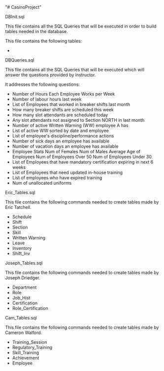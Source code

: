 "# CasinoProject" 

DBInit.sql

This file contains all the SQL Queries that will be executed in order to build tables needed in the database.

This file contains the following tables:

- 

DBQueries.sql

This file contains all the SQL Queries that will be executed which will answer the questions provided by instructor.

It addresses the following questions:

- Number of Hours Each Employee Works per Week
- Number of labour hours last week
- List of Employees that worked in breaker shifts last month
- How many breaker shifts are scheduled this week
- How many slot attendants are scheduled today
- Any slot attendants not assigned to Section NORTH in last month
- Number of active Written Warning (WW) employee A has
- List of active WW sorted by date and employee
- List of employee's discipline/performance actions
- Number of sick days an employee has available
- Number of vacation days an employee has available
- Employee Stats
    Num of Females
    Num of Males
    Average Age of Employees
    Num of Employees Over 50
    Num of Employees Under 30
- List of Employees that have mandatory certification expiring in next 6 weeks
- List of Employees that need updated in-house training
- List of employees who have expired training
- Num of unallocated uniforms

Eric_Tables.sql

This file contains the following commands needed to create tables made by Eric Tatchell.

- Schedule
- Shift
- Section
- Skill
- Written Warning
- Leave
- Inventory
- Shift_Inv

Joseph_Tables.sql

This file contains the following commands needed to create tables made by Joseph Driedger.

- Department
- Role
- Job_Hist
- Certification
- Role_Certification

Cam_Tables.sql

This file contains the following commands needed to create tables made by Cameron Walford.

- Training_Session
- Regulatory_Training
- Skill_Training
- Achievement
- Employee
